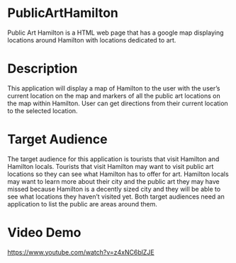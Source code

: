 # PublicArtHamilton
Public Art Hamilton is a HTML web page that has a google map displaying locations around Hamilton with locations dedicated to art. 

# Description
This application will display a map of Hamilton to the user with the user’s current location on the map and markers of all the public art locations on the map within Hamilton. User can get directions from their current location to the selected location.

# Target Audience
The target audience for this application is tourists that visit Hamilton and Hamilton locals. Tourists that visit Hamilton may want to visit public art locations so they can see what Hamilton has to offer for art. Hamilton locals may want to learn more about their city and the public art they may have missed because Hamilton is a decently sized city and they will be able to see what locations they haven’t visited yet. Both target audiences need an application to list the public are areas around them.

# Video Demo
https://www.youtube.com/watch?v=z4xNC6blZJE
